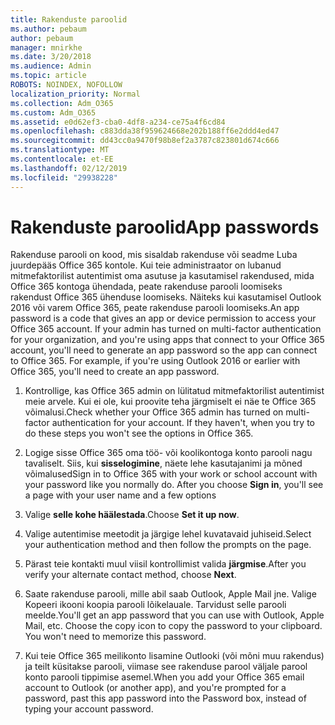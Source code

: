 ```yaml
---
title: Rakenduste paroolid
ms.author: pebaum
author: pebaum
manager: mnirkhe
ms.date: 3/20/2018
ms.audience: Admin
ms.topic: article
ROBOTS: NOINDEX, NOFOLLOW
localization_priority: Normal
ms.collection: Adm_O365
ms.custom: Adm_O365
ms.assetid: e0d62ef3-cba0-4df8-a234-ce75a4f6cd84
ms.openlocfilehash: c883dda38f959624668e202b188ff6e2ddd4ed47
ms.sourcegitcommit: dd43cc0a9470f98b8ef2a3787c823801d674c666
ms.translationtype: MT
ms.contentlocale: et-EE
ms.lasthandoff: 02/12/2019
ms.locfileid: "29938228"
---
```

# <a name="app-passwords"></a><span data-ttu-id="59aed-102">Rakenduste paroolid</span><span class="sxs-lookup"><span data-stu-id="59aed-102">App passwords</span></span>

<span data-ttu-id="59aed-p101">Rakenduse parooli on kood, mis sisaldab rakenduse või seadme Luba juurdepääs Office 365 kontole. Kui teie administraator on lubanud mitmefaktorilist autentimist oma asutuse ja kasutamisel rakendused, mida Office 365 kontoga ühendada, peate rakenduse parooli loomiseks rakendust Office 365 ühenduse loomiseks. Näiteks kui kasutamisel Outlook 2016 või varem Office 365, peate rakenduse parooli loomiseks.</span><span class="sxs-lookup"><span data-stu-id="59aed-p101">An app password is a code that gives an app or device permission to access your Office 365 account. If your admin has turned on multi-factor authentication for your organization, and you're using apps that connect to your Office 365 account, you'll need to generate an app password so the app can connect to Office 365. For example, if you're using Outlook 2016 or earlier with Office 365, you'll need to create an app password.</span></span>
  
1. <span data-ttu-id="59aed-p102">Kontrollige, kas Office 365 admin on lülitatud mitmefaktorilist autentimist meie arvele. Kui ei ole, kui proovite teha järgmiselt ei näe te Office 365 võimalusi.</span><span class="sxs-lookup"><span data-stu-id="59aed-p102">Check whether your Office 365 admin has turned on multi-factor authentication for your account. If they haven't, when you try to do these steps you won't see the options in Office 365.</span></span>
    
2. <span data-ttu-id="59aed-p103">Logige sisse Office 365 oma töö- või koolikontoga konto parooli nagu tavaliselt. Siis, kui **sisselogimine**, näete lehe kasutajanimi ja mõned võimalused</span><span class="sxs-lookup"><span data-stu-id="59aed-p103">Sign in to Office 365 with your work or school account with your password like you normally do. After you choose **Sign in**, you'll see a page with your user name and a few options</span></span> 
    
3. <span data-ttu-id="59aed-110">Valige **selle kohe häälestada**.</span><span class="sxs-lookup"><span data-stu-id="59aed-110">Choose **Set it up now**.</span></span> 
    
4. <span data-ttu-id="59aed-111">Valige autentimise meetodit ja järgige lehel kuvatavaid juhiseid.</span><span class="sxs-lookup"><span data-stu-id="59aed-111">Select your authentication method and then follow the prompts on the page.</span></span>
    
5. <span data-ttu-id="59aed-112">Pärast teie kontakti muul viisil kontrollimist valida **järgmise**.</span><span class="sxs-lookup"><span data-stu-id="59aed-112">After you verify your alternate contact method, choose **Next**.</span></span> 
    
6. <span data-ttu-id="59aed-p104">Saate rakenduse parooli, mille abil saab Outlook, Apple Mail jne. Valige Kopeeri ikooni koopia parooli lõikelauale. Tarvidust selle parooli meelde.</span><span class="sxs-lookup"><span data-stu-id="59aed-p104">You'll get an app password that you can use with Outlook, Apple Mail, etc. Choose the copy icon to copy the password to your clipboard. You won't need to memorize this password.</span></span> 
    
7. <span data-ttu-id="59aed-115">Kui teie Office 365 meilikonto lisamine Outlooki (või mõni muu rakendus) ja teilt küsitakse parooli, viimase see rakenduse parool väljale parool konto parooli tippimise asemel.</span><span class="sxs-lookup"><span data-stu-id="59aed-115">When you add your Office 365 email account to Outlook (or another app), and you're prompted for a password, past this app password into the Password box, instead of typing your account password.</span></span> 
    

